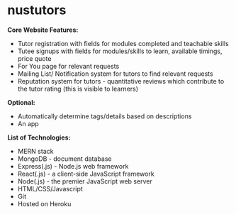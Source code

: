 # nustutors
**Core Website Features:**

 * Tutor registration with fields for modules completed and teachable skills
 * Tutee signups with fields for modules/skills to learn, available timings, price quote
 * For You page for relevant requests
 * Mailing List/ Notification system for tutors to find relevant requests 
 * Reputation system for tutors - quantitative reviews which contribute to the tutor rating (this is visible to learners)

**Optional:**
 * Automatically determine tags/details based on descriptions
 * An app 

**List of Technologies:** 
 * MERN stack
 * MongoDB - document database 
 * Express(.js) - Node.js web framework
 * React(.js) - a client-side JavaScript framework
 * Node(.js) - the premier JavaScript web server
 * HTML/CSS/Javascript
 * Git
 * Hosted on Heroku


